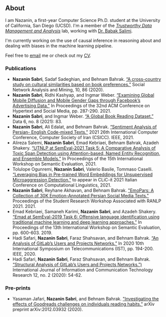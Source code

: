## About

I am Nazanin, a first-year Computer Science Ph.D. student at the University of California, San Diego (UCSD). I'm a member of the [*Trustworthy Data Management and Analysis*](https://dbucsd.github.io) lab, working with [Dr. Babak Salimi](https://bsalimi.github.io). 

I'm currently working on the use of causal inference in reasoning about and dealing with biases in the machine learning pipeline. 

Feel free to [email](mailto:nsabri@ucsd.edu) me or check out my [CV](Files/CV.pdf). 

### Publications

* **Nazanin Sabri**, Sadaf Sadeghian, and Behnam Bahrak. [“A cross-country study on cultural similarities based on book preferences.”](https://www.springerprofessional.de/en/a-cross-country-study-on-cultural-similarities-based-on-book-pre/18481234) Social Network Analysis and Mining, 10, 86 (2020).
* **Nazanin Sabri**, Ridhi Kashyap, and Ingmar Weber. [“Examining Global Mobile Diffusion and Mobile Gender Gaps through Facebook’s Advertising Data.”](https://dl.acm.org/doi/10.1145/3465336.3475120) In Proceedings of the 32nd ACM Conference on Hypertext and Social Media, pp. 287-290. 2021.
* **Nazanin Sabri**, and Ingmar Weber. [“A Global Book Reading Dataset.”](https://www.mdpi.com/2306-5729/6/8/83) Data 6, no. 8 (2021): 83.
* **Nazanin Sabri**, Ali Edalat, and Behnam Bahrak. [“Sentiment Analysis of Persian- English Code-mixed Texts.”](https://ieeexplore.ieee.org/document/9420605) 2021 26th International Computer Conference, Computer Society of Iran (CSICC). IEEE, 2021.
* Alireza Salemi, **Nazanin Sabri**, Emad Kebriaei, Behnam Bahrak, Azadeh Shakery. [“UTNLP at SemEval-2021 Task 5: A Comparative Analysis of Toxic Span Detection using Attention-based, Named Entity Recognition, and Ensemble Models.”](https://aclanthology.org/2021.semeval-1.136/) In Proceedings of the 15th International Workshop on Semantic Evaluation, 2021.
* Tolulope Ogunremi, **Nazanin Sabri**, Valerio Basile, Tommaso Caselli. [“Leveraging Bias in Pre-trained Word Embeddings for Unsupervised Microaggression Detection.”](http://ceur-ws.org/Vol-3033/paper36.pdf) to appear in CLiC-it 2021 Italian Conference on Computational Linguistics, 2021.
* **Nazanin Sabri**, Reyhane Akhavan, and Behnam Bahrak. ["EmoPars: A Collection of 30K Emotion-Annotated Persian Social Media Texts."](https://aclanthology.org/2021.ranlp-srw.23/) Proceedings of the Student Research Workshop Associated with RANLP 2021. 2021.
* Emad Kebriaei, Samaneh Karimi, **Nazanin Sabri**, and Azadeh Shakery. [“Emad at SemEval-2019 Task 6: Offensive language identification using traditional machine learning and deep learning approaches.”](https://aclanthology.org/S19-2107/) In Proceedings of the 13th International Workshop on Semantic Evaluation, pp. 600-603. 2019.
* Hadi Safari, **Nazanin Sabri**, Faraz Shahsavan, and Behnam Bahrak. [“An Analysis of GitLab’s Users and Projects Networks.”](https://ieeexplore.ieee.org/document/9345844) In 2020 10th International Symposium on Telecommunications (IST), pp. 194-200. IEEE, 2020.
* Hadi Safari, **Nazanin Sabri**, Faraz Shahsavan, and Behnam Bahrak. [“Structural Analysis of GitLab’s Users and Projects Networks.”)](https://d1wqtxts1xzle7.cloudfront.net/68225361/6-with-cover-page-v2.pdf?Expires=1643758597&Signature=RCgE-ENV0xhrJfPRCVd18ElZomExyu6-uYxAzwU1i1M5eZDR~9Yvc6J~jAdMjnxVddu8vxWb1XLVobI9lI8Kw~foBpkpZcP0bFONzs0ojTz6vV9e0FZPR~EIh6l0ZW4JzDihVer9kltJHh~UPE3EdjqftzCVnAC~nsFOnSnZJfoFKI93d3MoTvvQbRbBfBKmcQBZZPzFWy~YEcluEm2o8~A92VsVgYQ1HLoEQIrkMae2~RpI844ye0VZj3BvNORCH5w9CKWsSYotp2FpOKUo6ifCZdbA3E~oj4W8YwMhJhTIwcPpQVWNHggL~GxTc2D5JKHtoGucfrtqZVETEbs85Q__&Key-Pair-Id=APKAJLOHF5GGSLRBV4ZA) International Journal of Information and Communication Technology Research 12, no. 2 (2020): 54-62.

### Pre-prints

* Yasaman Jafari, **Nazanin Sabri**, and Behnam Bahrak. ["Investigating the effects of Goodreads challenges on individuals reading habits.”](https://arxiv.org/abs/2012.03932) arXiv preprint arXiv:2012.03932
(2020).
